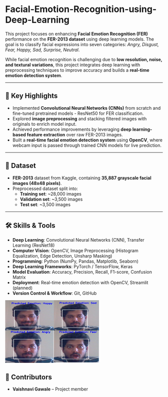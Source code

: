 # Facial-Emotion-Recognition-using-Deep-Learning


This project focuses on enhancing **Facial Emotion Recognition (FER)** performance on the **FER-2013 dataset** using deep learning models. The goal is to classify facial expressions into seven categories: *Angry, Disgust, Fear, Happy, Sad, Surprise, Neutral*.  

While facial emotion recognition is challenging due to **low resolution, noise, and textural variations**, this project integrates deep learning with preprocessing techniques to improve accuracy and builds a **real-time emotion detection system**.

---

## 🔑 Key Highlights
- Implemented **Convolutional Neural Networks (CNNs)** from scratch and fine-tuned pretrained models - ResNet50 for FER classification.  
- Explored **image preprocessing** and stacking filtered images with originals to enrich model input.  
- Achieved performance improvements by leveraging **deep learning-based feature extraction** over raw FER-2013 images.  
- Built a **real-time facial emotion detection system** using **OpenCV**, where webcam input is passed through trained CNN models for live prediction.  

---

## 📂 Dataset
- **FER-2013** dataset from Kaggle, containing **35,887 grayscale facial images (48x48 pixels)**.
- Preprocessed dataset split into:
  - **Training set**: ~28,000 images  
  - **Validation set**: ~3,500 images  
  - **Test set**: ~3,500 images  

---

## 🛠 Skills & Tools

- **Deep Learning**: Convolutional Neural Networks (CNN), Transfer Learning (ResNet18)  
- **Computer Vision**: OpenCV, Image Preprocessing (Histogram Equalization, Edge Detection, Unsharp Masking)  
- **Programming**: Python (NumPy, Pandas, Matplotlib, Seaborn)  
- **Deep Learning Frameworks**: PyTorch / TensorFlow, Keras  
- **Model Evaluation**: Accuracy, Precision, Recall, F1-score, Confusion Matrix  
- **Deployment**: Real-time emotion detection with OpenCV, Streamlit (planned)  
- **Version Control & Workflow**: Git, GitHub  

<img width="300" height="200" alt="output_image" src="https://github.com/pritish31/Facial-Emotion-Recognition-using-Deep-Learning/blob/main/output/project5_emotion.png" />

## 👥 Contributors

- **Vaishnavi Gawale** – Project member

